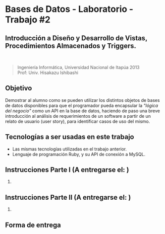 # Bases de Datos - Laboratorio - Trabajo #2

## Introducción a Diseño y Desarrollo de Vistas, Procedimientos Almacenados y Triggers.

<br />

>Ingeniería Informática, Universidad Nacional de Itapúa 2013  
>Prof: Univ. Hisakazu Ishibashi

## Objetivo

Demostrar al alumno como se pueden utilizar los distintos objetos de bases de datos disponibles para que el programador pueda encapsular la *"lógica del negocio"* como un API en la base de datos, haciendo de paso una breve introducción al análisis de requerimientos de un software a partir de un relato de usuario (user story), para identificar casos de uso del mismo.

## Tecnologías a ser usadas en este trabajo

- Las mismas tecnologías utilizadas en el trabajo anterior.
- Lenguaje de programación Ruby, y su API de conexión a MySQL.

## Instrucciones Parte I (A entregarse el: )

1. 


## Instrucciones Parte II (A entregarse el: )

1.


## Forma de entrega


